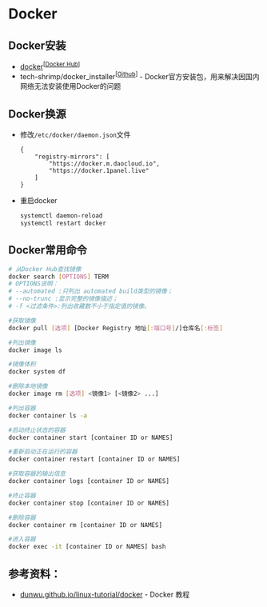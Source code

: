 # Docker

## Docker安装
 - [docker](https://www.docker.com/)<sup>[[Docker Hub](https://hub.docker.com/)]</sup>
 - tech-shrimp/docker_installer<sup>[[Github](https://github.com/tech-shrimp/docker_installer)]</sup> - Docker官方安装包，用来解决因国内网络无法安装使用Docker的问题

## Docker换源
 - 修改`/etc/docker/daemon.json`文件
    ```
    {
        "registry-mirrors": [
            "https://docker.m.daocloud.io",
            "https://docker.1panel.live"
        ]
    }
    ```
 - 重启docker
    ```bash
    systemctl daemon-reload
    systemctl restart docker
    ```

## Docker常用命令

```bash
# 从Docker Hub查找镜像
docker search [OPTIONS] TERM
# OPTIONS说明：
# --automated :只列出 automated build类型的镜像；
# --no-trunc :显示完整的镜像描述；
# -f <过滤条件>:列出收藏数不小于指定值的镜像。

#获取镜像
docker pull [选项] [Docker Registry 地址[:端口号]/]仓库名[:标签]

#列出镜像
docker image ls

#镜像体积
docker system df

#删除本地镜像
docker image rm [选项] <镜像1> [<镜像2> ...]

#列出容器
docker container ls -a

#启动终止状态的容器
docker container start [container ID or NAMES]

#重新启动正在运行的容器
docker container restart [container ID or NAMES]

#获取容器的输出信息
docker container logs [container ID or NAMES]

#终止容器
docker container stop [container ID or NAMES]

#删除容器
docker container rm [container ID or NAMES]

#进入容器
docker exec -it [container ID or NAMES] bash

```

## 参考资料：
- [dunwu.github.io/linux-tutorial/docker](https://dunwu.github.io/linux-tutorial/docker/) - Docker 教程
